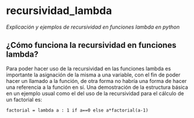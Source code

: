 # recursividad_lambda
_Explicación y ejemplos de recursividad en funciones lambda en python_

## ¿Cómo funciona la recursividad en funciones lambda?
Para poder hacer uso de la recursividad en las funciones lambda es importante la asignación de la misma a una variable, con el fin de poder hacer un llamado a la función, de otra forma no habría una forma de hacer una referencia a la función en sí.
Una demostración de la estructura básica en un ejemplo usual como el del uso de la recursividad para el cálculo de un factorial es: 

```
factorial = lambda a : 1 if a==0 else a*factorial(a-1)
```
